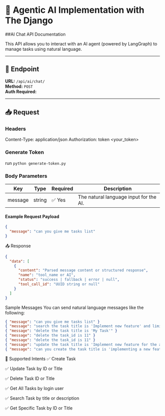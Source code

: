 # 🤖 Agentic AI Implementation with The Django

##AI Chat API Documentation

This API allows you to interact with an AI agent (powered by LangGraph) to manage tasks using natural language.

---

## 📍 Endpoint

**URL:** `/api/ai/chat/`  
**Method:** `POST`  
**Auth Required:**

---

## 📥 Request

### Headers

Content-Type: application/json
Authorization: token <your_token>

### Generate Token

run `python generate-token.py`

### Body Parameters

| Key     | Type   | Required | Description                            |
| ------- | ------ | -------- | -------------------------------------- |
| message | string | ✅ Yes   | The natural language input for the AI. |

#### Example Request Payload

```json
{
  "message": "can you give me tasks list"
}
```

📤 Response

```json
{
  "data": [
    {
      "content": "Parsed message content or structured response",
      "name": "tool_name or AI",
      "status": "success | fallback | error | null",
      "tool_call_id": "UUID string or null"
    }
  ]
}
```

Sample Messages
You can send natural language messages like the following:

```json
{ "message": "can you give me tasks list" }
{ "message": "search the task title is 'Implement new feature' and limit is 5" }
{ "message": "delete the task title is 'My Task'" }
{ "message": "delete the task_id is 11" }
{ "message": "delete the task_id is 11" }
{ "message": "update the task title is 'Implement new feature for the about page design' and status is in_progress" }
{ "message": "can you create the task title is 'implementing a new feature for the search page refactor.' and description is 'test description'" }
```

🔄 Supported Intents
✅ Create Task

✅ Update Task by ID or Title

✅ Delete Task ID or Title

✅ Get All Tasks by login user

✅ Search Task by title or description

✅ Get Specific Task by ID or Title
